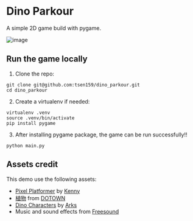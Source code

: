 # Dino Parkour

A simple 2D game build with pygame.

![image](https://github.com/tsen159/dino_parkour/blob/main/demo.gif)

## Run the game locally
1. Clone the repo:
```
git clone git@github.com:tsen159/dino_parkour.git
cd dino_parkour
```

2. Create a virtualenv if needed:
```
virtualenv .venv
source .venv/bin/activate
pip install pygame
```

3. After installing pygame package, the game can be run successfully!!
```
python main.py
```

## Assets credit
This demo use the following assets:
* [Pixel Platformer](https://www.kenney.nl/assets/pixel-platformer) by [Kenny](https://www.kenney.nl/)
* [植物](https://dotown.maeda-design-room.net/category/plant/) from [DOTOWN](https://dotown.maeda-design-room.net/)
* [Dino Characters](https://arks.itch.io/dino-characters) by [Arks](https://arks.itch.io/)
* Music and sound effects from [Freesound](https://freesound.org/)
